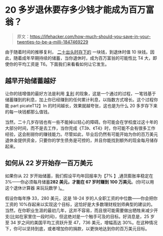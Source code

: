 # 20 多岁退休要存多少钱才能成为百万富翁？

> 原文：<https://lifehacker.com/how-much-should-you-save-in-your-twenties-to-be-a-milli-1847469229>

由于随着时间的推移复利， [二十出头时存下的](https://www.ally.com/do-it-right/money/savings-by-age-how-much-to-save-in-your-20s-30s-40s-and-beyond/) 一块钱，到退休时值 10 块钱。因此，随着成年早期持续的储蓄，当你退休时，成为百万富翁的可能性比 T4 大，即使你的平均工资是 T6。下面我们来看看如何让它发生。



## **越早开始储蓄越好**

让你的钱增值的最好方法是利用 [复利](https://www.investopedia.com/terms/c/compoundinterest.asp) 的现象，这是一个通过的过程，一笔钱基于储蓄赚到的利息，加上你已经赚到的任何累计利息，以指数方式增长。这个过程你能 part picateT12】In 的时间越长，效果就越夸张，这也是为什么 20 多岁存下来的每一块钱都那么值钱。

当然，二十几岁存钱也有一些不能掉以轻心的障碍。你可能会在学校度过这十年的大部分时间，而不是去工作，当你完成《T3》、《T4》时，你可能不会有很多工作经验，这会削弱你的赚钱能力。尽管如此，毕业后仍然有可能开始为你的百万美元退休金提供资金，只要你的学生债务是可控的，并且你能找到额外的现金每月储存起来。

## **如何从 22 岁开始存一百万美元**

如果你从 22 岁开始储蓄，我们假设平均年回报率为【7% 】,通货膨胀率稳定在 3%——你必须每月储蓄**282 美元，才能在 67 岁时赚到 100 万美元**。(你可以用这个退休计算器 来玩玩数学 [)。](https://www.bankrate.com/calculators/savings/save-million-calculator.aspx)

假设你每年挣 33，280 美元，这是 18-24 岁的人全职工资的中位数——你会把你工资的 10%存起来以实现这个目标，这恰好是大多数理财规划师典型的建议的。当然，在你职业生涯的最初几年，这并不容易，而且很可能需要做出牺牲来减少开支(比如在家里住一段时间)，但这绝对是一个触手可及的目标。好消息是，25 岁至 34 岁之间的美国平均工资跃升至 47，736 美元，增幅高达 30%。在这种情况下，你可以坚持到底，或者增加你的捐款，以更快地达到你的百万美元目标。